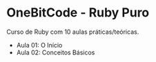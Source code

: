 # OneBitCode - Ruby Puro

Curso de Ruby com 10 aulas práticas/teóricas.

- Aula 01: O Início
- Aula 02: Conceitos Básicos
